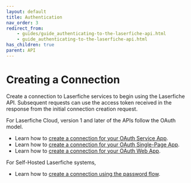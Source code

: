 ```yaml
---
layout: default
title: Authentication
nav_order: 3
redirect_from:
    - guides/guide_authenticating-to-the-laserfiche-api.html
    - guide_authenticating-to-the-laserfiche-api.html
has_children: true
parent: API
---
```

<!--Copyright (c) Laserfiche.
See LICENSE and LICENSE-CODE in the project root for license information.-->

# Creating a Connection

Create a connection to Laserfiche services to begin using the Laserfiche API. Subsequent requests can use the access token received in the response from the initial connection creation request.

For Laserfiche Cloud, version 1 and later of the APIs follow the OAuth model.

- Learn how to [create a connection for your OAuth Service App](../guide_oauth-service/).
- Learn how to [create a connection for your OAuth Single-Page App](../guide_oauth-spa/).
- Learn how to [create a connection for your OAuth Web App](../guide_oauth-webapp/).

For Self-Hosted Laserfiche systems,

- Learn how to [create a connection using the password flow](../../server/#authenticating-with-the-self-hosted-laserfiche-api).
